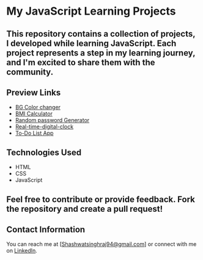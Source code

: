 # My JavaScript Learning Projects

## This repository contains a collection of projects, I developed while learning JavaScript. Each project represents a step in my learning journey, and I'm excited to share them with the community.

## Preview Links
- [BG Color changer](http://127.0.0.1:5500/BG%20Color%20changer/index.html)
- [BMI Calculator](http://127.0.0.1:3000/BMI%20Calculator/index.html)
- [Random password Generator](http://127.0.0.1:5500/Random%20password%20Generator/index.html)
- [Real-time-digital-clock](http://127.0.0.1:3000/Real-time-digital-clock/index.html)
- [To-Do List App](http://127.0.0.1:3000/To-Do%20List%20App/index.html)
  
## Technologies Used
- HTML
- CSS
- JavaScript

## Feel free to contribute or provide feedback. Fork the repository and create a pull request!

## Contact Information
You can reach me at [Shashwatsinghraj94@gmail.com] or connect with me on [LinkedIn](https://www.linkedin.com/in/shashwat-kumar-587404160/).
